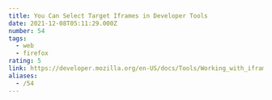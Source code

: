 ```yaml
---
title: You Can Select Target Iframes in Developer Tools
date: 2021-12-08T05:11:29.000Z
number: 54
tags:
  - web
  - firefox
rating: 5
link: https://developer.mozilla.org/en-US/docs/Tools/Working_with_iframes
aliases:
  - /54
---
```


